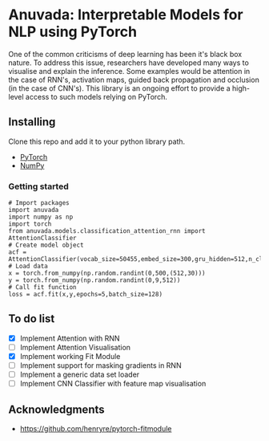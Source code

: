 # Anuvada: Interpretable Models for NLP using PyTorch

One of the common criticisms of deep learning has been it's black box nature. To address this issue, researchers have
developed many ways to visualise and explain the inference. Some examples would be attention in the case of RNN's,
activation maps, guided back propagation and occlusion (in the case of CNN's). This library is an ongoing effort to
provide a high-level access to such models relying on PyTorch.

## Installing

Clone this repo and add it to your python library path.

* [PyTorch](http://pytorch.org)
* [NumPy](http://numpy.org/)

### Getting started

```
# Import packages
import anuvada
import numpy as np
import torch
from anuvada.models.classification_attention_rnn import AttentionClassifier
# Create model object
acf = AttentionClassifier(vocab_size=50455,embed_size=300,gru_hidden=512,n_classes=62)
# Load data
x = torch.from_numpy(np.random.randint(0,500,(512,30)))
y = torch.from_numpy(np.random.randint(0,9,512))
# Call fit function
loss = acf.fit(x,y,epochs=5,batch_size=128)

```

## To do list

- [x] Implement Attention with RNN
- [ ] Implement Attention Visualisation
- [x] Implement working Fit Module
- [ ] Implement support for masking gradients in RNN
- [ ] Implement a generic data set loader
- [ ] Implement CNN Classifier with feature map visualisation

## Acknowledgments

* https://github.com/henryre/pytorch-fitmodule